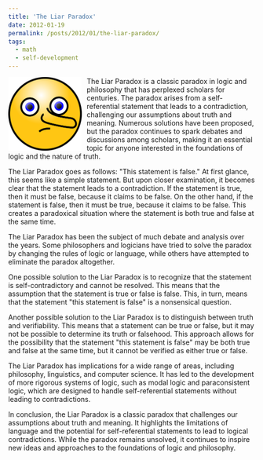 ```yaml
---
title: 'The Liar Paradox'
date: 2012-01-19
permalink: /posts/2012/01/the-liar-paradox/
tags:
  - math
  - self-development
---
```


<img width="150" alt="liar" src="/images/posts/the-liar-paradox.png" style="float: left; margin-right: 10px;" /> The Liar Paradox is a classic paradox in logic and philosophy that has perplexed scholars for centuries. The paradox arises from a self-referential statement that leads to a contradiction, challenging our assumptions about truth and meaning. Numerous solutions have been proposed, but the paradox continues to spark debates and discussions among scholars, making it an essential topic for anyone interested in the foundations of logic and the nature of truth.

The Liar Paradox goes as follows: "This statement is false." At first glance, this seems like a simple statement. But upon closer examination, it becomes clear that the statement leads to a contradiction. If the statement is true, then it must be false, because it claims to be false. On the other hand, if the statement is false, then it must be true, because it claims to be false. This creates a paradoxical situation where the statement is both true and false at the same time.

The Liar Paradox has been the subject of much debate and analysis over the years. Some philosophers and logicians have tried to solve the paradox by changing the rules of logic or language, while others have attempted to eliminate the paradox altogether.

One possible solution to the Liar Paradox is to recognize that the statement is self-contradictory and cannot be resolved. This means that the assumption that the statement is true or false is false. This, in turn, means that the statement "this statement is false" is a nonsensical question.

Another possible solution to the Liar Paradox is to distinguish between truth and verifiability. This means that a statement can be true or false, but it may not be possible to determine its truth or falsehood. This approach allows for the possibility that the statement "this statement is false" may be both true and false at the same time, but it cannot be verified as either true or false.

The Liar Paradox has implications for a wide range of areas, including philosophy, linguistics, and computer science. It has led to the development of more rigorous systems of logic, such as modal logic and paraconsistent logic, which are designed to handle self-referential statements without leading to contradictions.

In conclusion, the Liar Paradox is a classic paradox that challenges our assumptions about truth and meaning. It highlights the limitations of language and the potential for self-referential statements to lead to logical contradictions. While the paradox remains unsolved, it continues to inspire new ideas and approaches to the foundations of logic and philosophy.

